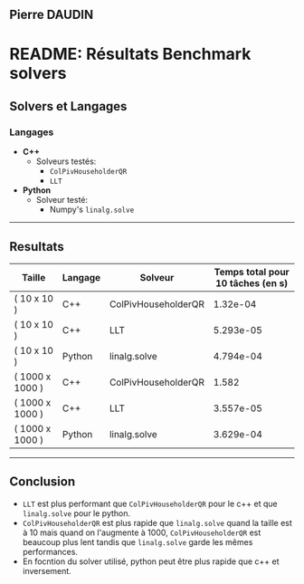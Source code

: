 ## Pierre DAUDIN
# README: Résultats Benchmark solvers

## Solvers et Langages

### Langages
- **C++**
  - Solveurs testés:
    - `ColPivHouseholderQR`
    - `LLT`
- **Python**
  - Solveur testé:
    - Numpy's `linalg.solve`

---

## Resultats

| Taille | Langage | Solveur                  |  Temps total pour 10 tâches (en s) |
|-------------|----------|-------------------------|------------------|
| \( 10 	x 10 \) | C++      | ColPivHouseholderQR      | 1.32e-04       |
| \( 10 	x 10 \) | C++      | LLT                     | 5.293e-05       |
| \( 10 	x 10 \) | Python   | linalg.solve            | 4.794e-04       |
| \( 1000 	x 1000 \) | C++      | ColPivHouseholderQR      | 1.582          |
| \( 1000 	x 1000 \) | C++      | LLT                     | 3.557e-05          |
| \( 1000 	x 1000 \) | Python   | linalg.solve            | 3.629e-04          |

---

## Conclusion
- `LLT` est plus performant que `ColPivHouseholderQR` pour le c++ et que `linalg.solve` pour le python.
- `ColPivHouseholderQR` est plus rapide que `linalg.solve` quand la taille est à 10 mais quand on l'augmente à 1000, `ColPivHouseholderQR` est beaucoup plus lent tandis que `linalg.solve` garde les mêmes performances.
- En focntion du solver utilisé, python peut être plus rapide que c++ et inversement.
